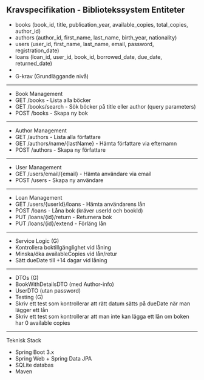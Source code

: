 Kravspecifikation - Bibliotekssystem
Entiteter
-------------------------------------------------------------------------------------------
- books (book_id, title, publication_year, available_copies, total_copies, author_id)
- authors (author_id, first_name, last_name, birth_year, nationality)
- users (user_id, first_name, last_name, email, password, registration_date)
- loans (loan_id, user_id, book_id, borrowed_date, due_date, returned_date)
- 
- G-krav (Grundläggande nivå)
--------------------------------------------------------------------------------------------
- Book Management
- GET /books - Lista alla böcker
- GET /books/search - Sök böcker på title eller author (query parameters)
- POST /books - Skapa ny bok
--------------------------------------------------------------------------------------------
- Author Management
- GET /authors - Lista alla författare
- GET /authors/name/{lastName} - Hämta författare via efternamn
- POST /authors - Skapa ny författare
--------------------------------------------------------------------------------------------
- User Management
- GET /users/email/{email} - Hämta användare via email
- POST /users - Skapa ny användare
--------------------------------------------------------------------------------------------
- Loan Management
- GET /users/{userId}/loans - Hämta användarens lån
- POST /loans - Låna bok (kräver userId och bookId)
- PUT /loans/{id}/return - Returnera bok
- PUT /loans/{id}/extend - Förläng lån
--------------------------------------------------------------------------------------------
- Service Logic (G)
- Kontrollera boktillgänglighet vid låning
- Minska/öka availableCopies vid lån/retur
- Sätt dueDate till +14 dagar vid låning
--------------------------------------------------------------------------------------------
- DTOs (G)
- BookWithDetailsDTO (med Author-info)
- UserDTO (utan password)
- Testing (G)
- Skriv ett test som kontrollerar att rätt datum sätts på dueDate när man lägger ett lån
- Skriv ett test som kontrollerar att man inte kan lägga ett lån om boken har 0 available copies
-----------------------------------------------------------------------------------------------
Teknisk Stack
- Spring Boot 3.x
- Spring Web + Spring Data JPA
- SQLite databas
- Maven

